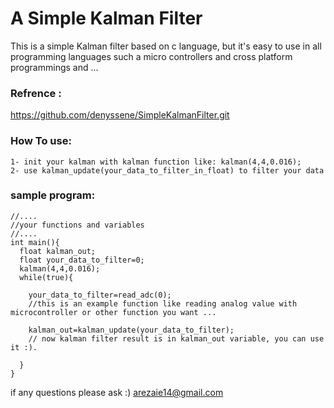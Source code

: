# A Simple Kalman Filter

This is a simple Kalman filter based on c language, but it's easy to use in all programming languages such a micro controllers and cross platform programmings and ...

### Refrence :
https://github.com/denyssene/SimpleKalmanFilter.git


### How To use:

```
1- init your kalman with kalman function like: kalman(4,4,0.016);
2- use kalman_update(your_data_to_filter_in_float) to filter your data
```
### sample program:
```
//....
//your functions and variables
//....
int main(){
  float kalman_out;
  float your_data_to_filter=0;
  kalman(4,4,0.016);
  while(true){
    
    your_data_to_filter=read_adc(0);  
    //this is an example function like reading analog value with microcontroller or other function you want ...
    
    kalman_out=kalman_update(your_data_to_filter);
    // now kalman filter result is in kalman_out variable, you can use it :).
  
  }
}
```

if any questions please ask :)
arezaie14@gmail.com
